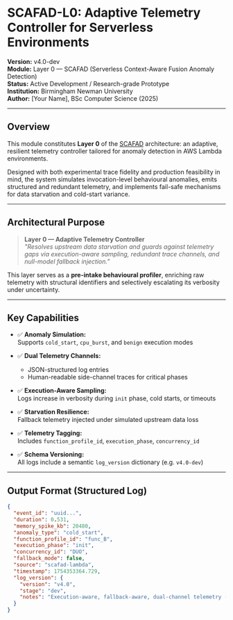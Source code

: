 # SCAFAD-L0: Adaptive Telemetry Controller for Serverless Environments

**Version:** v4.0-dev  
**Module:** Layer 0 — SCAFAD (Serverless Context-Aware Fusion Anomaly Detection)  
**Status:** Active Development / Research-grade Prototype  
**Institution:** Birmingham Newman University  
**Author:** [Your Name], BSc Computer Science (2025)

---

## Overview

This module constitutes **Layer 0** of the [SCAFAD](https://github.com/your-org/scafad) architecture: an adaptive, resilient telemetry controller tailored for anomaly detection in AWS Lambda environments.

Designed with both experimental trace fidelity and production feasibility in mind, the system simulates invocation-level behavioural anomalies, emits structured and redundant telemetry, and implements fail-safe mechanisms for data starvation and cold-start variance.

---

## Architectural Purpose

> **Layer 0 — Adaptive Telemetry Controller**  
> *"Resolves upstream data starvation and guards against telemetry gaps via execution-aware sampling, redundant trace channels, and null-model fallback injection."*

This layer serves as a **pre-intake behavioural profiler**, enriching raw telemetry with structural identifiers and selectively escalating its verbosity under uncertainty.

---

## Key Capabilities

- ✅ **Anomaly Simulation:**  
  Supports `cold_start`, `cpu_burst`, and `benign` execution modes

- ✅ **Dual Telemetry Channels:**  
  - JSON-structured log entries  
  - Human-readable side-channel traces for critical phases

- ✅ **Execution-Aware Sampling:**  
  Logs increase in verbosity during `init` phase, cold starts, or timeouts

- ✅ **Starvation Resilience:**  
  Fallback telemetry injected under simulated upstream data loss

- ✅ **Telemetry Tagging:**  
  Includes `function_profile_id`, `execution_phase`, `concurrency_id`

- ✅ **Schema Versioning:**  
  All logs include a semantic `log_version` dictionary (e.g. `v4.0-dev`)

---

## Output Format (Structured Log)

```json
{
  "event_id": "uuid...",
  "duration": 0.531,
  "memory_spike_kb": 20480,
  "anomaly_type": "cold_start",
  "function_profile_id": "func_B",
  "execution_phase": "init",
  "concurrency_id": "DUO",
  "fallback_mode": false,
  "source": "scafad-lambda",
  "timestamp": 1754353364.729,
  "log_version": {
    "version": "v4.0",
    "stage": "dev",
    "notes": "Execution-aware, fallback-aware, dual-channel telemetry (Layer 0)"
  }
}

